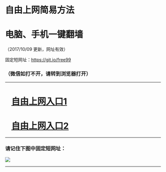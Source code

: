 ﻿# 自由上网简易方法

# 电脑、手机一键翻墙

（2017/10/09 更新，网址有效）

固定短网址：https://git.io/free99

### （微信如打不开，请转到浏览器打开）


***





# &nbsp;&nbsp; <a href="http://ft2316920560.fwq-tz-1001.info/fwqtz01.html?t=100900124977 " target="_blank">自由上网入口1</a>
# &nbsp;&nbsp; <a href="http://ft3095317654.fwq-tz-1002.info/fwqtz02.html?t=10090012424 " target="_blank">自由上网入口2</a>
***

### 请记住下图中固定短网址：

<img src="https://s3-us-west-2.amazonaws.com/fwq-1001/yjfq-20170905okok.png" /> 


***

